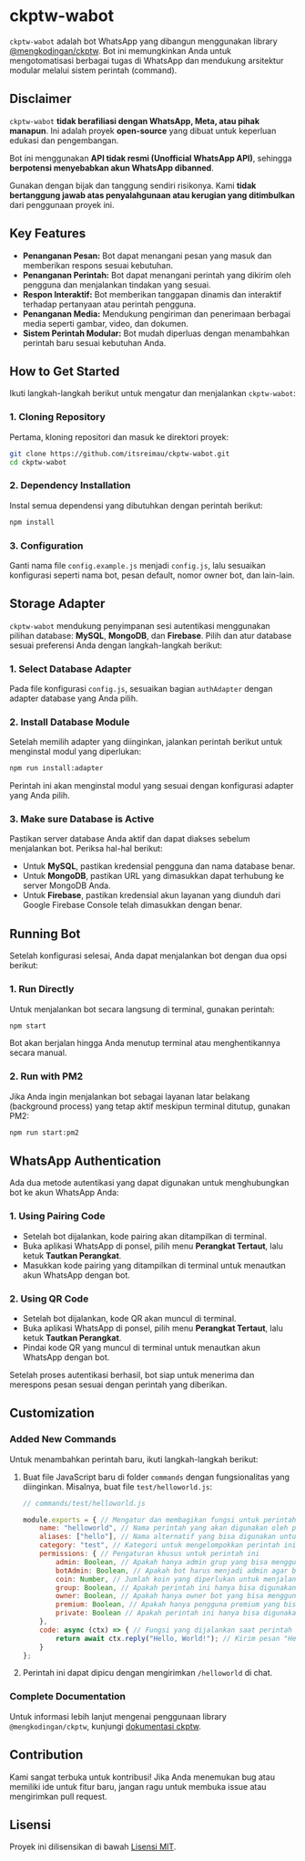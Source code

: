 # ckptw-wabot

`ckptw-wabot` adalah bot WhatsApp yang dibangun menggunakan library [@mengkodingan/ckptw](https://ckptw.mengkodingan.my.id/). Bot ini memungkinkan Anda untuk mengotomatisasi berbagai tugas di WhatsApp dan mendukung arsitektur modular melalui sistem perintah (command).

## Disclaimer

`ckptw-wabot` **tidak berafiliasi dengan WhatsApp, Meta, atau pihak manapun**. Ini adalah proyek **open-source** yang dibuat untuk keperluan edukasi dan pengembangan.

Bot ini menggunakan **API tidak resmi (Unofficial WhatsApp API)**, sehingga **berpotensi menyebabkan akun WhatsApp dibanned**.

Gunakan dengan bijak dan tanggung sendiri risikonya. Kami **tidak bertanggung jawab atas penyalahgunaan atau kerugian yang ditimbulkan** dari penggunaan proyek ini.

## Key Features

- **Penanganan Pesan:** Bot dapat menangani pesan yang masuk dan memberikan respons sesuai kebutuhan.
- **Penanganan Perintah:** Bot dapat menangani perintah yang dikirim oleh pengguna dan menjalankan tindakan yang sesuai.
- **Respon Interaktif:** Bot memberikan tanggapan dinamis dan interaktif terhadap pertanyaan atau perintah pengguna.
- **Penanganan Media:** Mendukung pengiriman dan penerimaan berbagai media seperti gambar, video, dan dokumen.
- **Sistem Perintah Modular:** Bot mudah diperluas dengan menambahkan perintah baru sesuai kebutuhan Anda.

## How to Get Started

Ikuti langkah-langkah berikut untuk mengatur dan menjalankan `ckptw-wabot`:

### 1. Cloning Repository

Pertama, kloning repositori dan masuk ke direktori proyek:

```bash
git clone https://github.com/itsreimau/ckptw-wabot.git
cd ckptw-wabot
```

### 2. Dependency Installation

Instal semua dependensi yang dibutuhkan dengan perintah berikut:

```bash
npm install
```

### 3. Configuration

Ganti nama file `config.example.js` menjadi `config.js`, lalu sesuaikan konfigurasi seperti nama bot, pesan default, nomor owner bot, dan lain-lain.

## Storage Adapter

`ckptw-wabot` mendukung penyimpanan sesi autentikasi menggunakan pilihan database: **MySQL**, **MongoDB**, dan **Firebase**. Pilih dan atur database sesuai preferensi Anda dengan langkah-langkah berikut:

### 1. Select Database Adapter

Pada file konfigurasi `config.js`, sesuaikan bagian `authAdapter` dengan adapter database yang Anda pilih.

### 2. Install Database Module

Setelah memilih adapter yang diinginkan, jalankan perintah berikut untuk menginstal modul yang diperlukan:

```bash
npm run install:adapter
```

Perintah ini akan menginstal modul yang sesuai dengan konfigurasi adapter yang Anda pilih.

### 3. Make sure Database is Active

Pastikan server database Anda aktif dan dapat diakses sebelum menjalankan bot. Periksa hal-hal berikut:

- Untuk **MySQL**, pastikan kredensial pengguna dan nama database benar.
- Untuk **MongoDB**, pastikan URL yang dimasukkan dapat terhubung ke server MongoDB Anda.
- Untuk **Firebase**, pastikan kredensial akun layanan yang diunduh dari Google Firebase Console telah dimasukkan dengan benar.

## Running Bot

Setelah konfigurasi selesai, Anda dapat menjalankan bot dengan dua opsi berikut:

### 1. Run Directly

Untuk menjalankan bot secara langsung di terminal, gunakan perintah:

```bash
npm start
```

Bot akan berjalan hingga Anda menutup terminal atau menghentikannya secara manual.

### 2. Run with PM2

Jika Anda ingin menjalankan bot sebagai layanan latar belakang (background process) yang tetap aktif meskipun terminal ditutup, gunakan PM2:

```bash
npm run start:pm2
```

## WhatsApp Authentication

Ada dua metode autentikasi yang dapat digunakan untuk menghubungkan bot ke akun WhatsApp Anda:

### 1. Using Pairing Code

- Setelah bot dijalankan, kode pairing akan ditampilkan di terminal.
- Buka aplikasi WhatsApp di ponsel, pilih menu **Perangkat Tertaut**, lalu ketuk **Tautkan Perangkat**.
- Masukkan kode pairing yang ditampilkan di terminal untuk menautkan akun WhatsApp dengan bot.

### 2. Using QR Code

- Setelah bot dijalankan, kode QR akan muncul di terminal.
- Buka aplikasi WhatsApp di ponsel, pilih menu **Perangkat Tertaut**, lalu ketuk **Tautkan Perangkat**.
- Pindai kode QR yang muncul di terminal untuk menautkan akun WhatsApp dengan bot.

Setelah proses autentikasi berhasil, bot siap untuk menerima dan merespons pesan sesuai dengan perintah yang diberikan.

## Customization

### Added New Commands

Untuk menambahkan perintah baru, ikuti langkah-langkah berikut:

1. Buat file JavaScript baru di folder `commands` dengan fungsionalitas yang diinginkan. Misalnya, buat file `test/helloworld.js`:

   ```javascript
   // commands/test/helloworld.js

   module.exports = { // Mengatur dan membagikan fungsi untuk perintah "helloworld"
       name: "helloworld", // Nama perintah yang akan digunakan oleh pengguna
       aliases: ["hello"], // Nama alternatif yang bisa digunakan untuk memanggil perintah ini
       category: "test", // Kategori untuk mengelompokkan perintah ini
       permissions: { // Pengaturan khusus untuk perintah ini
           admin: Boolean, // Apakah hanya admin grup yang bisa menggunakan perintah ini? (true/false)
           botAdmin: Boolean, // Apakah bot harus menjadi admin agar bisa menjalankan perintah ini? (true/false)
           coin: Number, // Jumlah koin yang diperlukan untuk menjalankan perintah ini
           group: Boolean, // Apakah perintah ini hanya bisa digunakan di dalam grup? (true/false)
           owner: Boolean, // Apakah hanya owner bot yang bisa menggunakan perintah ini? (true/false)
           premium: Boolean, // Apakah hanya pengguna premium yang bisa menggunakan perintah ini? (true/false)
           private: Boolean // Apakah perintah ini hanya bisa digunakan dalam chat pribadi? (true/false)
       },
       code: async (ctx) => { // Fungsi yang dijalankan saat perintah ini dipanggil
           return await ctx.reply("Hello, World!"); // Kirim pesan "Hello, World!" kepada pengguna
       }
   };
   ```

2. Perintah ini dapat dipicu dengan mengirimkan `/helloworld` di chat.

### Complete Documentation

Untuk informasi lebih lanjut mengenai penggunaan library `@mengkodingan/ckptw`, kunjungi [dokumentasi ckptw](https://ckptw.mengkodingan.my.id/).

## Contribution

Kami sangat terbuka untuk kontribusi! Jika Anda menemukan bug atau memiliki ide untuk fitur baru, jangan ragu untuk membuka issue atau mengirimkan pull request.

## Lisensi

Proyek ini dilisensikan di bawah [Lisensi MIT](LICENSE).
